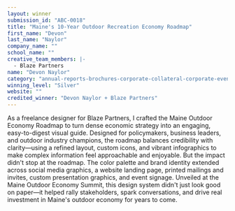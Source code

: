 ```yaml
---
layout: winner
submission_id: "ABC-0018"
title: "Maine's 10-Year Outdoor Recreation Economy Roadmap"
first_name: "Devon"
last_name: "Naylor"
company_name: ""
school_name: ""
creative_team_members: |-
  - Blaze Partners
name: "Devon Naylor"
category: "annual-reports-brochures-corporate-collateral-corporate-event-design"
winning_level: "Silver"
website: ""
credited_winner: "Devon Naylor + Blaze Partners"
---
```


As a freelance designer for Blaze Partners, I crafted the Maine Outdoor Economy Roadmap to turn dense economic strategy into an engaging, easy-to-digest visual guide. Designed for policymakers, business leaders, and outdoor industry champions, the roadmap balances credibility with clarity—using a refined layout, custom icons, and vibrant infographics to make complex information feel approachable and enjoyable. But the impact didn't stop at the roadmap. The color palette and brand identity extended across social media graphics, a website landing page, printed mailings and invites, custom presentation graphics, and event signage. Unveiled at the Maine Outdoor Economy Summit, this design system didn't just look good on paper—it helped rally stakeholders, spark conversations, and drive real investment in Maine's outdoor economy for years to come.
